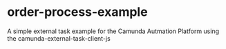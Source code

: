 # order-process-example
A simple external task example for the Camunda Autmation Platform using the camunda-external-task-client-js 
